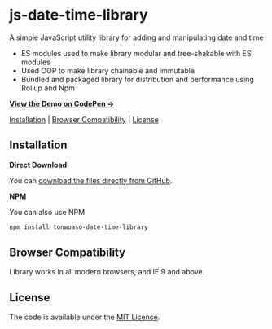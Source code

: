 # js-date-time-library
A simple JavaScript utility library for adding and manipulating date and time
- ES modules used to make library modular and tree-shakable with ES modules
- Used OOP to make library chainable and immutable
- Bundled and packaged library for distribution and performance using Rollup and Npm

**[View the Demo on CodePen &rarr;](https://codepen.io/tochi2310/pen/poVdExZ)**

[Installation](#installation) | [Browser Compatibility](#browser-compatibility) | [License](#license)

## Installation

**Direct Download**

You can [download the files directly from GitHub](https://github.com/Tochi-Onwuasoanya/js-date-time-library.git).

**NPM**

You can also use NPM

```bash
npm install tonwuaso-date-time-library
```


## Browser Compatibility

Library works in all modern browsers, and IE 9 and above.

## License

The code is available under the [MIT License](LICENSE.md).
